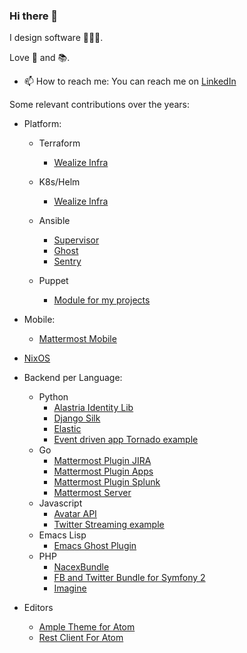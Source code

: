 ### Hi there 👋

I design software 👨🏽‍💻.

Love 🎸 and 📚.

- 📫 How to reach me: You can reach me on [LinkedIn](https://www.linkedin.com/in/javaguirre/)

Some relevant contributions over the years:

* Platform:
  * Terraform
    * [Wealize Infra](https://github.com/javaguirre/infra)

  * K8s/Helm
    * [Wealize Infra](https://github.com/javaguirre/infra/tree/master/coloqio)

  * Ansible
    * [Supervisor](https://github.com/Stouts/Stouts.supervisor/pulls?q=author%3Ajavaguirre)
    * [Ghost](https://github.com/javaguirre/ghost-ansible)
    * [Sentry](https://github.com/javaguirre/sentry-ansible-postgres-example)

  * Puppet
    * [Module for my projects](https://github.com/javaguirre/puppet-modules)

* Mobile:
  * [Mattermost Mobile](https://github.com/mattermost/mattermost-mobile/pulls?q=author%3Ajavaguirre)

* [NixOS](https://github.com/NixOS/nixpkgs/pulls?q=author%3Ajavaguirre)

* Backend per Language:
  * Python
    * [Alastria Identity Lib](https://github.com/javaguirre/alastria-identity-lib-py)
    * [Django Silk](https://github.com/jazzband/django-silk/pulls?q=author%3Ajavaguirre)
    * [Elastic](https://github.com/elastic/elasticsearch-py/pulls?q=author%3Ajavaguirre)
    * [Event driven app Tornado example](https://github.com/javaguirre/event-driven-chat-tornado-example)
  * Go
    * [Mattermost Plugin JIRA](https://github.com/javaguirre/mattermost-plugin-jira/pulls?q=author%3Ajavaguirre)
    * [Mattermost Plugin Apps](https://github.com/javaguirre/mattermost-plugin-apps/pulls?q=author%3Ajavaguirre)
    * [Mattermost Plugin Splunk](https://github.com/mattermost/mattermost-plugin-splunk/pulls?q=author%3Ajavaguirre)
    * [Mattermost Server](https://github.com/javaguirre/mattermost-server/pulls?q=author%3Ajavaguirre)
  * Javascript
    * [Avatar API](https://github.com/javaguirre/avatar-api)
    * [Twitter Streaming example](https://github.com/javaguirre/twitter-streaming-api-example)
  * Emacs Lisp
    * [Emacs Ghost Plugin](https://github.com/javaguirre/ghost-blog-emacs)
  * PHP
    * [NacexBundle](https://github.com/javaguirre/NacexBundle)
    * [FB and Twitter Bundle for Symfony 2](https://github.com/javaguirre/EWZAuthBundle)
    * [Imagine](https://github.com/php-imagine/Imagine/pulls?q=author%3Ajavaguirre)
* Editors
  * [Ample Theme for Atom](https://github.com/javaguirre/ample-syntax)
  * [Rest Client For Atom](https://github.com/javaguirre/rest-client)
